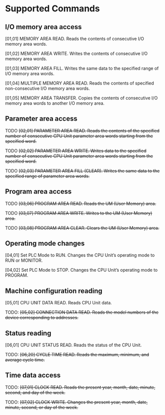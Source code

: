 # Supported Commands

## I/O memory area access

[01,01] MEMORY AREA READ. Reads the contents of consecutive I/O memory area words.

[01,02] MEMORY AREA WRITE. Writes the contents of consecutive I/O memory area words.

[01,03] MEMORY AREA FILL. Writes the same data to the specified range of I/O memory area words.

[01,04] MULTIPLE MEMORY AREA READ. Reads the contents of specified non-consecutive I/O memory area words.

[01,05] MEMORY AREA TRANSFER. Copies the contents of consecutive I/O memory area words to another I/O memory area.

## Parameter area access
TODO ~~[02,01] PARAMETER AREA READ. Reads the contents of the specified number of consecutive CPU Unit parameter area words starting from the specified word.~~

TODO ~~[02,02] PARAMETER AREA WRITE. Writes data to the specified number of consecutive CPU Unit parameter area words starting from the specified word.~~

TODO ~~[02,03] PARAMETER AREA FILL (CLEAR). Writes the same data to the specified range of parameter area words.~~

## Program area access
TODO ~~[03,06] PROGRAM AREA READ. Reads the UM (User Memory) area.~~

TODO ~~[03,07] PROGRAM AREA WRITE. Writes to the UM (User Memory) area.~~

TODO ~~[03,08] PROGRAM AREA CLEAR. Clears the UM (User Memory) area.~~


## Operating mode changes
[04,01] Set PLC Mode to RUN. Changes the CPU Unit’s operating mode to RUN or MONITOR.

[04,02] Set PLC Mode to STOP. Changes the CPU Unit’s operating mode to PROGRAM. 

## Machine configuration reading
[05,01] CPU UNIT DATA READ. Reads CPU Unit data.

TODO: ~~[05,02] CONNECTION DATA READ. Reads the model numbers of the device corresponding to addresses.~~


## Status reading 
[06,01] CPU UNIT STATUS READ. Reads the status of the CPU Unit.

TODO: ~~[06,20] CYCLE TIME READ. Reads the maximum, minimum, and average cycle time.~~


## Time data access 
TODO: ~~[07,01] CLOCK READ. Reads the present year, month, date, minute, second, and day of the week.~~

TODO: ~~[07,02] CLOCK WRITE. Changes the present year, month, date, minute, second, or day of the week.~~

